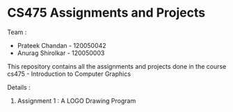 CS475 Assignments and Projects
=============================

Team :
* Prateek Chandan - 120050042
* Anurag Shirolkar - 120050003

This repository contains all the assignments and projects done in the course cs475 - Introduction to Computer Graphics

Details :
1. Assignment 1 : A LOGO Drawing Program
